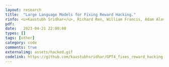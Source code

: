 ```yaml
---
layout: research
title:  "Large Language Models for Fixing Reward Hacking."
rinfo: <u>Kaustubh Sridhar</u>, Richard Ren, William Francis, Adam Alavi. <ul>➥ Course Project.</ul>
pdf: 
date:   2023-04-21 22:00:00
types: []
tags: [other]
category: code
comments: true
externalimg: assets/hacked.gif
codelink: https://github.com/kaustubhsridhar/GPT4_fixes_reward_hacking
---
```


